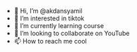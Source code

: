 - 👋 Hi, I’m @akdansyamil
- 👀 I’m interested in tiktok
- 🌱 I’m currently learning course
- 💞️ I’m looking to collaborate on YouTube 
- 📫 How to reach me cool

<!---
akdansyamil/akdansyamil is a ✨ special ✨ repository because its `README.md` (this file) appears on your GitHub profile.
You can click the Preview link to take a look at your changes.
--->
